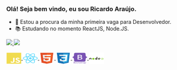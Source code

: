 ### Olá! Seja bem vindo, eu sou Ricardo Araújo.

- 🔎 Estou a procura da minha primeira vaga para Desenvolvedor.
- 📚 Estudando no momento ReactJS, Node.JS.
<div>
<a href="https://github.com/ricardev7">
<img height="180em" src="https://github-readme-stats.vercel.app/api?username=ricardev7&show_icons=true&theme=dark">
<img height="180em" src="https://github-readme-stats.vercel.app/api/top-langs/?username=ricardev7&layout=compact&theme=dark"
</div>
<div style="display: inline_block"><br>
  <img align="center" alt="ricardev-Js" height="30" width="40" src="https://raw.githubusercontent.com/devicons/devicon/master/icons/javascript/javascript-plain.svg">
  <img align="center" alt="ricardev7-React" height="30" width="40" src="https://raw.githubusercontent.com/devicons/devicon/master/icons/react/react-original.svg">
  <img align="center" alt="ricardev7-HTML" height="30" width="40" src="https://raw.githubusercontent.com/devicons/devicon/master/icons/html5/html5-original.svg">
  <img align="center" alt="ricardev7-CSS" height="30" width="40" src="https://raw.githubusercontent.com/devicons/devicon/master/icons/css3/css3-original.svg">
  <img align="center" src="https://raw.githubusercontent.com/devicons/devicon/master/icons/bootstrap/bootstrap-plain-wordmark.svg" alt="bootstrap" width="40" height="30" style="max-width: 100%;">
  <img align="center" src="https://raw.githubusercontent.com/devicons/devicon/master/icons/nodejs/nodejs-original-wordmark.svg" alt="bootstrap" width="40" height="30">
</div>


